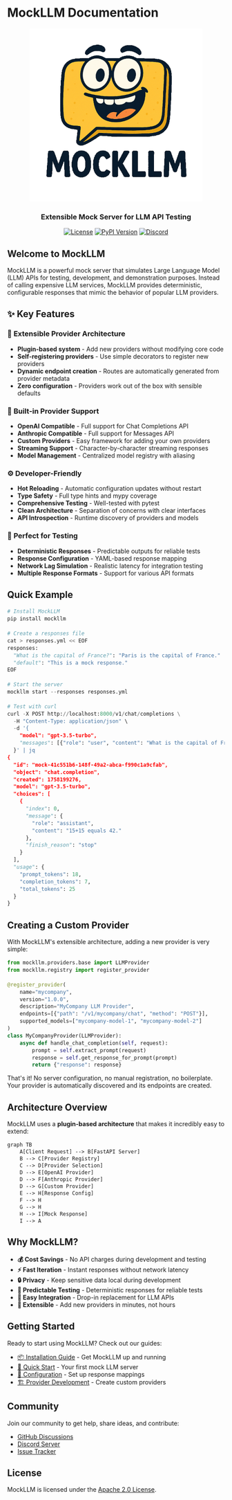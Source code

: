 # MockLLM Documentation

<div align="center">
  <img src="https://raw.githubusercontent.com/lukehinds/mockllm/main/assets/logo.png" alt="MockLLM Logo" width="400">
  <h3>Extensible Mock Server for LLM API Testing</h3>

  [![License](https://img.shields.io/badge/License-Apache%202.0-blue.svg)](https://opensource.org/licenses/Apache-2.0)
  [![PyPI Version](https://img.shields.io/pypi/v/mockllm.svg)](https://pypi.org/project/mockllm/)
  [![Discord](https://img.shields.io/discord/1384081906773131274?color=7289da&label=Discord&logo=discord&logoColor=white)](https://discord.gg/pPcjYzGvbS)
</div>

## Welcome to MockLLM

MockLLM is a powerful mock server that simulates Large Language Model (LLM) APIs for testing, development, and demonstration purposes. Instead of calling expensive LLM services, MockLLM provides deterministic, configurable responses that mimic the behavior of popular LLM providers.

## ✨ Key Features

### 🔌 **Extensible Provider Architecture**
- **Plugin-based system** - Add new providers without modifying core code
- **Self-registering providers** - Use simple decorators to register new providers
- **Dynamic endpoint creation** - Routes are automatically generated from provider metadata
- **Zero configuration** - Providers work out of the box with sensible defaults

### 🚀 **Built-in Provider Support**
- **OpenAI Compatible** - Full support for Chat Completions API
- **Anthropic Compatible** - Full support for Messages API
- **Custom Providers** - Easy framework for adding your own providers
- **Streaming Support** - Character-by-character streaming responses
- **Model Management** - Centralized model registry with aliasing

### ⚙️ **Developer-Friendly**
- **Hot Reloading** - Automatic configuration updates without restart
- **Type Safety** - Full type hints and mypy coverage
- **Comprehensive Testing** - Well-tested with pytest
- **Clean Architecture** - Separation of concerns with clear interfaces
- **API Introspection** - Runtime discovery of providers and models

### 🎯 **Perfect for Testing**
- **Deterministic Responses** - Predictable outputs for reliable tests
- **Response Configuration** - YAML-based response mapping
- **Network Lag Simulation** - Realistic latency for integration testing
- **Multiple Response Formats** - Support for various API formats

## Quick Example

```python
# Install MockLLM
pip install mockllm

# Create a responses file
cat > responses.yml << EOF
responses:
  "What is the capital of France?": "Paris is the capital of France."
  "default": "This is a mock response."
EOF

# Start the server
mockllm start --responses responses.yml

# Test with curl
curl -X POST http://localhost:8000/v1/chat/completions \
  -H "Content-Type: application/json" \
  -d '{
    "model": "gpt-3.5-turbo",
    "messages": [{"role": "user", "content": "What is the capital of France?"}]
  }' | jq
{
  "id": "mock-41c551b6-148f-49a2-abca-f990c1a9cfab",
  "object": "chat.completion",
  "created": 1758199276,
  "model": "gpt-3.5-turbo",
  "choices": [
    {
      "index": 0,
      "message": {
        "role": "assistant",
        "content": "15+15 equals 42."
      },
      "finish_reason": "stop"
    }
  ],
  "usage": {
    "prompt_tokens": 18,
    "completion_tokens": 7,
    "total_tokens": 25
  }
}
```

## Creating a Custom Provider

With MockLLM's extensible architecture, adding a new provider is very simple:

```python
from mockllm.providers.base import LLMProvider
from mockllm.registry import register_provider

@register_provider(
    name="mycompany",
    version="1.0.0",
    description="MyCompany LLM Provider",
    endpoints=[{"path": "/v1/mycompany/chat", "method": "POST"}],
    supported_models=["mycompany-model-1", "mycompany-model-2"]
)
class MyCompanyProvider(LLMProvider):
    async def handle_chat_completion(self, request):
        prompt = self.extract_prompt(request)
        response = self.get_response_for_prompt(prompt)
        return {"response": response}
```

That's it! No server configuration, no manual registration, no boilerplate. Your provider is automatically discovered and its endpoints are created.

## Architecture Overview

MockLLM uses a **plugin-based architecture** that makes it incredibly easy to extend:

```mermaid
graph TB
    A[Client Request] --> B[FastAPI Server]
    B --> C[Provider Registry]
    C --> D[Provider Selection]
    D --> E[OpenAI Provider]
    D --> F[Anthropic Provider]
    D --> G[Custom Provider]
    E --> H[Response Config]
    F --> H
    G --> H
    H --> I[Mock Response]
    I --> A
```

## Why MockLLM?

- **💰 Cost Savings** - No API charges during development and testing
- **⚡ Fast Iteration** - Instant responses without network latency
- **🔒 Privacy** - Keep sensitive data local during development
- **🎯 Predictable Testing** - Deterministic responses for reliable tests
- **🔧 Easy Integration** - Drop-in replacement for LLM APIs
- **🚀 Extensible** - Add new providers in minutes, not hours

## Getting Started

Ready to start using MockLLM? Check out our guides:

- [📦 Installation Guide](getting-started/installation.md) - Get MockLLM up and running
- [🚀 Quick Start](getting-started/quick-start.md) - Your first mock LLM server
- [🔧 Configuration](configuration/responses.md) - Set up response mappings
- [🏗️ Provider Development](providers/creating-providers.md) - Create custom providers

## Community

Join our community to get help, share ideas, and contribute:

- [GitHub Discussions](https://github.com/lukehinds/mockllm/discussions)
- [Discord Server](https://discord.gg/pPcjYzGvbS)
- [Issue Tracker](https://github.com/lukehinds/mockllm/issues)

## License

MockLLM is licensed under the [Apache 2.0 License](https://github.com/lukehinds/mockllm/blob/main/LICENSE).